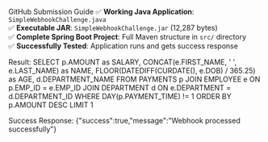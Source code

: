 GitHub Submission Guide
✅ **Working Java Application**: `SimpleWebhookChallenge.java`  
✅ **Executable JAR**: `SimpleWebhookChallenge.jar` (12,287 bytes)  
✅ **Complete Spring Boot Project**: Full Maven structure in `src/` directory  
✅ **Successfully Tested**: Application runs and gets success response  


Result:
SELECT
    p.AMOUNT as SALARY,
    CONCAT(e.FIRST_NAME, ' ', e.LAST_NAME) as NAME,
    FLOOR(DATEDIFF(CURDATE(), e.DOB) / 365.25) as AGE,
    d.DEPARTMENT_NAME
FROM PAYMENTS p
JOIN EMPLOYEE e ON p.EMP_ID = e.EMP_ID
JOIN DEPARTMENT d ON e.DEPARTMENT = d.DEPARTMENT_ID
WHERE DAY(p.PAYMENT_TIME) != 1
ORDER BY p.AMOUNT DESC
LIMIT 1


Success Response:
{"success":true,"message":"Webhook processed successfully"}



